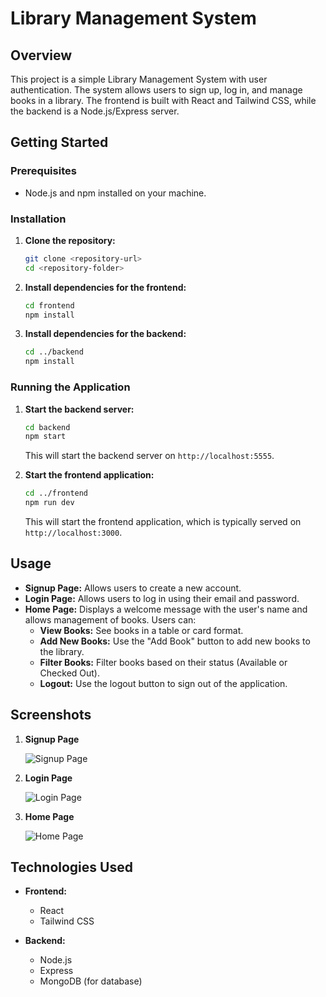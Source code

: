 # Library Management System

## Overview

This project is a simple Library Management System with user authentication. The system allows users to sign up, log in, and manage books in a library. The frontend is built with React and Tailwind CSS, while the backend is a Node.js/Express server.

## Getting Started

### Prerequisites

- Node.js and npm installed on your machine.

### Installation

1. **Clone the repository:**

    ```bash
    git clone <repository-url>
    cd <repository-folder>
    ```

2. **Install dependencies for the frontend:**

    ```bash
    cd frontend
    npm install
    ```

3. **Install dependencies for the backend:**

    ```bash
    cd ../backend
    npm install
    ```

### Running the Application

1. **Start the backend server:**

    ```bash
    cd backend
    npm start
    ```

    This will start the backend server on `http://localhost:5555`.

2. **Start the frontend application:**

    ```bash
    cd ../frontend
    npm run dev
    ```

    This will start the frontend application, which is typically served on `http://localhost:3000`.

## Usage

- **Signup Page:** Allows users to create a new account.
- **Login Page:** Allows users to log in using their email and password.
- **Home Page:** Displays a welcome message with the user's name and allows management of books. Users can:
  - **View Books:** See books in a table or card format.
  - **Add New Books:** Use the "Add Book" button to add new books to the library.
  - **Filter Books:** Filter books based on their status (Available or Checked Out).
  - **Logout:** Use the logout button to sign out of the application.

## Screenshots

1. **Signup Page**

   ![Signup Page](https://github.com/user-attachments/assets/f50bcb70-54c1-48d8-ada7-4a689501ee63)

2. **Login Page**

   ![Login Page](https://github.com/user-attachments/assets/7d1fa0d9-9b60-493e-9e6e-48a2f91891c6)

3. **Home Page**

   ![Home Page](https://github.com/user-attachments/assets/11dd9dcc-d042-4c9d-a8cd-705ab5deb96c)

## Technologies Used

- **Frontend:**
  - React
  - Tailwind CSS

- **Backend:**
  - Node.js
  - Express
  - MongoDB (for database)
